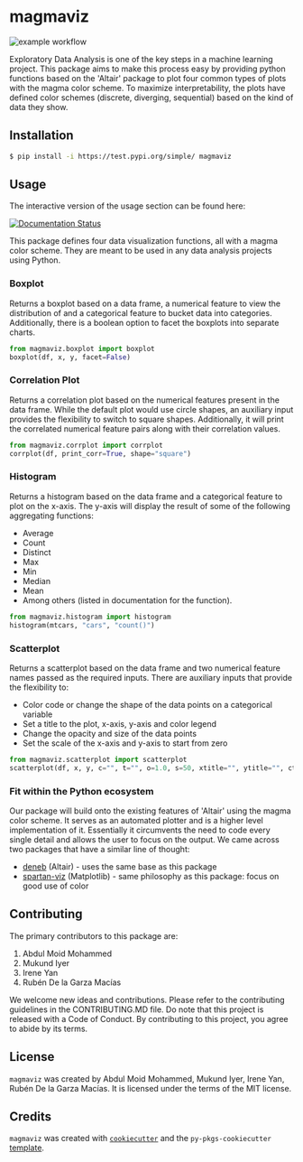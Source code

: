 # magmaviz

![example workflow](https://github.com/UBC-MDS/magmaviz/actions/workflows/ci-cd.yml/badge.svg)

Exploratory Data Analysis is one of the key steps in a machine learning project. This package aims to make this process easy by providing python functions based on the 'Altair' package to plot four common types of plots with the magma color scheme. To maximize interpretability, the plots have defined color schemes (discrete, diverging, sequential) based on the kind of data they show.

## Installation

```bash
$ pip install -i https://test.pypi.org/simple/ magmaviz
```

## Usage 

The interactive version of the usage section can be found here: 

[![Documentation Status](https://readthedocs.org/projects/magmaviz/badge/?version=latest)](https://magmaviz.readthedocs.io/en/latest/?badge=latest)


This package defines four data visualization functions, all with a magma color scheme. They are meant to be used in any data analysis projects using Python. 

### Boxplot

Returns a boxplot based on a data frame, a numerical feature to view the distribution of and a categorical feature to bucket data into categories. Additionally, there is a boolean option to facet the boxplots into separate charts.

```python
from magmaviz.boxplot import boxplot
boxplot(df, x, y, facet=False)
```

### Correlation Plot

Returns a correlation plot based on the numerical features present in the data frame. While the default plot would use circle shapes, an auxiliary input provides the flexibility to switch to square shapes. Additionally, it will print the correlated numerical feature pairs along with their correlation values.

```python
from magmaviz.corrplot import corrplot
corrplot(df, print_corr=True, shape="square")
```

### Histogram

Returns a histogram based on the data frame and a categorical feature to plot on the x-axis. The y-axis will display the result of some of the following aggregating functions:
- Average
- Count
- Distinct
- Max
- Min
- Median
- Mean
- Among others (listed in documentation for the function).

```python
from magmaviz.histogram import histogram
histogram(mtcars, "cars", "count()")
```

### Scatterplot

Returns a scatterplot based on the data frame and two numerical feature names passed as the required inputs. There are auxiliary inputs that provide the flexibility to:
- Color code or change the shape of the data points on a categorical variable
- Set a title to the plot, x-axis, y-axis and color legend
- Change the opacity and size of the data points
- Set the scale of the x-axis and y-axis to start from zero

```python
from magmaviz.scatterplot import scatterplot
scatterplot(df, x, y, c="", t="", o=1.0, s=50, xtitle="", ytitle="", ctitle="", xzero=False, yzero=False, shapes=True)
```

### Fit within the Python ecosystem

Our package will build onto the existing features of 'Altair' using the magma color scheme. It serves as an automated plotter and is a higher level implementation of it. Essentially it circumvents the need to code every single detail and allows the user to focus on the output. We came across two packages that have a similar line of thought:

- [deneb](https://pypi.org/project/deneb/) (Altair) - uses the same base as this package
- [spartan-viz](https://pypi.org/project/spartan-viz/) (Matplotlib) - same philosophy as this package: focus on good use of color


## Contributing

The primary contributors to this package are:

1. Abdul Moid Mohammed
2. Mukund Iyer
3. Irene Yan
4. Rubén De la Garza Macías

We welcome new ideas and contributions. Please refer to the contributing guidelines in the CONTRIBUTING.MD file. Do note that this project is released with a Code of Conduct. By contributing to this project, you agree to abide by its terms.

## License

`magmaviz` was created by Abdul Moid Mohammed, Mukund Iyer, Irene Yan, Rubén De la Garza Macías. It is licensed under the terms of the MIT license.

## Credits

`magmaviz` was created with [`cookiecutter`](https://cookiecutter.readthedocs.io/en/latest/) and the `py-pkgs-cookiecutter` [template](https://github.com/py-pkgs/py-pkgs-cookiecutter).
